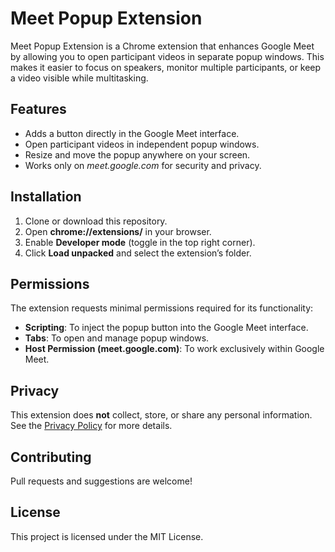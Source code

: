 # Meet Popup Extension

Meet Popup Extension is a Chrome extension that enhances Google Meet by allowing you to open participant videos in separate popup windows. This makes it easier to focus on speakers, monitor multiple participants, or keep a video visible while multitasking.

## Features
- Adds a button directly in the Google Meet interface.
- Open participant videos in independent popup windows.
- Resize and move the popup anywhere on your screen.
- Works only on *meet.google.com* for security and privacy.

## Installation
1. Clone or download this repository.
2. Open **chrome://extensions/** in your browser.
3. Enable **Developer mode** (toggle in the top right corner).
4. Click **Load unpacked** and select the extension’s folder.

## Permissions
The extension requests minimal permissions required for its functionality:
- **Scripting**: To inject the popup button into the Google Meet interface.
- **Tabs**: To open and manage popup windows.
- **Host Permission (meet.google.com)**: To work exclusively within Google Meet.

## Privacy
This extension does **not** collect, store, or share any personal information.  
See the [Privacy Policy](./privacy_policy.md) for more details.

## Contributing
Pull requests and suggestions are welcome!

## License
This project is licensed under the MIT License.
